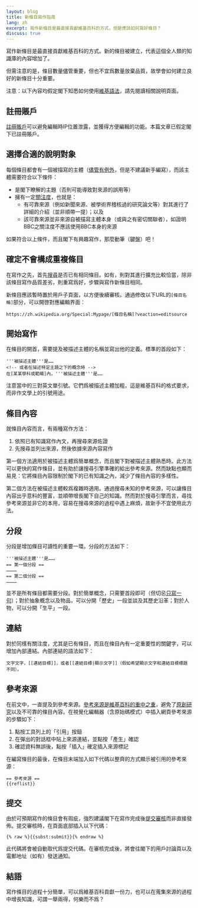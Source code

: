 ```yaml
---
layout: blog
title: 新條目寫作指南
lang: zh
excerpt: 寫作新條目是最直接貢獻維基百科的方式，但是應該如何寫好條目？
discuss: true
---
```

寫作新條目是最直接貢獻維基百科的方式。新的條目被建立，代表這個全人類的知識庫的內容增加了。

但需注意的是，條目數量儘管重要，但也不宜爲數量放棄品質，故學會如何建立良好的新條目十分重要。

注意：以下內容均假定閣下知悉如何使用[維基語法][WIKITEXT]，請先閱讀相關說明頁面。

## 註冊賬戶

[註冊賬戶][REGISTERED_USER]可以避免編輯時IP位置泄露，並獲得方便編輯的功能。本篇文章已假定閣下已註冊賬戶。

## 選擇合適的說明對象

每個條目都會有一個被描寫的主體（[儘管有例外][LIST_ARTICLE]，但是不建議新手編寫），而該主體需要符合以下條件：

* 是閣下瞭解的主題（否則可能導致對來源的誤用等）
* 擁有一定[關注度][NOTA]，也就是：
    * 有可靠來源（例如新聞來源、被學術界稽核過的研究論文等）對其進行了詳細的介紹（並非順帶一提）；以及
    * 該可靠來源並非來源自被描寫主體本身（或與之有密切關聯者），如證明BBC之關注度不應該使用BBC本身的來源

如果符合以上條件，而且閣下有興趣寫作，那麼動筆（鍵盤）吧！

## 確定不會構成重複條目

在寫作之先，首先[搜尋][WPSEARCH]是否已有相同條目。如有，則對其進行擴充比較恰當，除非該條目寫作品質差劣，則重寫爲好，步驟與寫作新條目相同。

新條目應該暫時置於用戶子頁面，以方便後續審核。通過修改以下URL的`[條目名稱]`部分，可以開啓對應編輯界面：

```
https://zh.wikipedia.org/Special:Mypage/[條目名稱]?veaction=editsource
```

## 開始寫作

在條目的開首，需要提及被描述主體的名稱並寫出他的定義。標準的首段如下：

```
'''被描述主體'''是……
<!-- 或者在描述特定主題之下的概念時 -->
在[某某學科或範疇]內，'''被描述主體'''是……
```

注意當中的三對英文單引號。它們爲被描述主體加粗，這是維基百科的格式要求，而非作文學上的引號用途。

## 條目內容

就條目內容而言，有兩種寫作方法：

1. 依照已有知識寫作內文，再搜尋來源佐證
2. 先搜尋並列出來源，然後依據來源內容寫作

第一個方法適用於被描述主體爲簡單概念，而且閣下對被描述主體熟悉時。此方法可以更快的寫作條目，並有助於讓搜尋引擎準確的給出參考來源。然而缺點也顯而易見：它將條目內容限制於閣下的已有知識之內，減少了條目內容的多樣性。

第二個方法在被描述主體較爲複雜時適用。通過搜尋未知的參考來源，可以讓條目內容出乎意料的豐富，並順帶增長閣下自己的知識。然而對於搜尋引擎而言，尋找參考來源並非它的本用，容易在搜尋來源的過程中遇上麻煩，故新手不宜使用此方法。

## 分段

分段是增加條目可讀性的重要一環。分段的方法如下：

```
'''被描述主體'''是……。
== 第一個分段 ==
…………
== 第二個分段 ==
…………
```

並不是所有條目都需要分段。對於簡單概念，只需要首段即可（但切忌[只寫一句][SUBSTUB]）；對於抽象概念以及物品，可以分開「歷史」一段並談及其歷史沿革；對於人物，可以分開「生平」一段。

## 連結

對於同樣有關注度，尤其是已有條目，而且在條目內有一定重要性的關鍵字，可以增加內部連結。內部連結的語法如下：

```
文字文字，[[連結目標]]，或者[[連結目標|顯示文字]]（假如希望顯示文字和連結目標標題不同）。
```

## 參考來源

在前文中，一直提及到參考來源。[參考來源是維基百科的重中之重][VERIFY]，避免了[原創研究][NOR]以及不可靠的條目內容。在視覺化編輯器（含原始碼模式）中插入網頁參考來源的步驟如下：

1. 點按工具列上的「引用」按鈕
2. 在彈出的對話框中貼上來源連結，並點按「產生」確認
3. 確認資料無誤後，點按「插入」確定插入來源標記

在編寫條目的最後，在條目末端加入如下代碼以整齊的方式顯示被引用的參考來源：

```
== 參考來源 ==
{{reflist}}
```

## 提交

由於可預期寫作的條目會有瑕疵，強烈建議閣下在寫作完成後[提交審核][AFC]而非直接發佈。提交審核時，在頁面底部插入以下代碼：

```
{% raw %}{{subst:submit}}{% endraw %}
```

此代碼將會被自動取代爲提交代碼。在審核完成後，將會往閣下的用戶討論頁以及電郵地址（如有）發送通知。

## 結語

寫作條目的過程十分簡單，可以爲維基百科貢獻一份力，也可以在蒐集來源的過程中增長知識，可謂一舉兩得，何樂而不爲？

[WIKITEXT]: https://zh.wikipedia.org/wiki/Help:%E7%BC%96%E8%BE%91%E9%A1%B5%E9%9D%A2
[REGISTERED_USER]: https://zh.wikipedia.org/wiki/Wikipedia:%E7%94%A8%E6%88%B7%E6%9D%83%E9%99%90%E7%BA%A7%E5%88%AB#%E6%B3%A8%E5%86%8C%E7%94%A8%E6%88%B7
[LIST_ARTICLE]: https://zh.wikipedia.org/wiki/Wikipedia:%E6%A0%BC%E5%BC%8F%E6%89%8B%E5%86%8C/%E5%88%97%E8%A1%A8
[NOTA]: https://zh.wikipedia.org/wiki/Wikipedia:%E5%85%B3%E6%B3%A8%E5%BA%A6
[WPSEARCH]: https://zh.wikipedia.org/wiki/Special:%E6%90%9C%E7%B4%A2
[SUBSTUB]: https://zh.wikipedia.org/wiki/Wikipedia:%E5%B0%8F%E5%B0%8F%E4%BD%9C%E5%93%81
[VERIFY]: https://zh.wikipedia.org/wiki/Wikipedia:%E5%8F%AF%E4%BE%9B%E6%9F%A5%E8%AD%89
[NOR]: https://zh.wikipedia.org/wiki/Wikipedia:%E9%9D%9E%E5%8E%9F%E5%88%9B%E7%A0%94%E7%A9%B6
[AFC]: https://zh.wikipedia.org/wiki/WikiProject:%E5%BB%BA%E7%AB%8B%E6%A2%9D%E7%9B%AE
